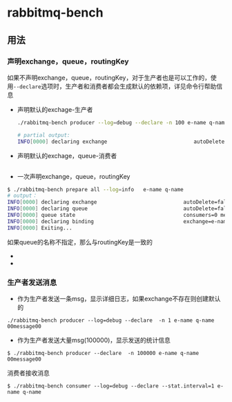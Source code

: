 # rabbitmq-bench



## 用法

### 声明exchange，queue，routingKey

如果不声明exchange，queue，routingKey，对于生产者也是可以工作的，使用`--declare`选项时，生产者和消费者都会生成默认的依赖项，详见命令行帮助信息

- 声明默认的exchage-生产者

  ```sh
  ./rabbitmq-bench producer --log=debug --declare -n 100 e-name q-name  00message00
  
  # partial output:
  INFO[0000] declaring exchange                            autoDelete=false durable=false internal=false name=e-name noWait=false type=direct    
  ```

- 声明默认的exchage，queue-消费者

```

```



- 一次声明exchange，queue，routingKey

```sh
$ ./rabbitmq-bench prepare all --log=info   e-name q-name
# output：
INFO[0000] declaring exchange                            autoDelete=false durable=false internal=false name=e-name noWait=false type=direct
INFO[0000] declaring queue                               autoDelete=false durable=false internal=false name=q-name noWait=false
INFO[0000] queue state                                   consumers=0 message=0 name=q-name
INFO[0000] declaring binding                             exchange=e-name noWait=false queue=q-name routingKey=q-name
INFO[0000] Exiting...

```

如果queue的名称不指定，那么与routingKey是一致的

- 
- 

### 生产者发送消息

- 作为生产者发送一条msg，显示详细日志，如果exchange不存在则创建默认的

```
./rabbitmq-bench producer --log=debug --declare  -n 1 e-name q-name 00message00
```

- 作为生产者发送大量msg(100000)，显示发送的统计信息

```
$ ./rabbitmq-bench producer --declare  -n 100000 e-name q-name 00message00
```



消费者接收消息

```
$ ./rabbitmq-bench consumer --log=debug --declare --stat.interval=1 e-name q-name
```

